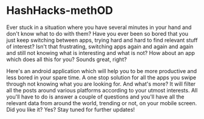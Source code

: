# HashHacks-methOD

Ever stuck in a situation where you have several minutes in your hand and don't know what to do with them? Have you ever been so bored that you just keep switching between apps, trying hard and hard to find relevant stuff of interest? Isn't that frustrating, switching apps again and again and again and still not knowing what is interesting and what is not? How about an app which does all this for you? Sounds great, right?

Here's an android application which will help you to be more productive and less bored in your spare time. A one stop solution for all the apps you swipe through not knowing what you are looking for. And what's more? It will filter all the posts around various platforms according to your utmost interests. All you'll have to do is answer a couple of questions and you'll have all the relevant data from around the world, trending or not, on your mobile screen. Did you like it? Yes? Stay tuned for further updates!
